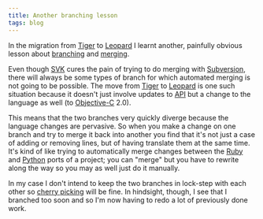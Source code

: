 ```yaml
---
title: Another branching lesson
tags: blog
---
```


In the migration from [Tiger](http://wincent.dev/wiki/Tiger) to [Leopard](http://wincent.dev/wiki/Leopard) I learnt another, painfully obvious lesson about [branching](http://wincent.dev/wiki/branching) and [merging](http://wincent.dev/wiki/merging).

Even though [SVK](http://wincent.dev/wiki/SVK) cures the pain of trying to do merging with [Subversion](http://wincent.dev/wiki/Subversion), there will always be some types of branch for which automated merging is not going to be possible. The move from [Tiger](http://wincent.dev/wiki/Tiger) to [Leopard](http://wincent.dev/wiki/Leopard) is one such situation because it doesn't just involve updates to [API](http://wincent.dev/wiki/API) but a change to the language as well (to [Objective-C](http://wincent.dev/wiki/Objective-C) 2.0).

This means that the two branches very quickly diverge because the language changes are pervasive. So when you make a change on one branch and try to merge it back into another you find that it's not just a case of adding or removing lines, but of having translate them at the same time. It's kind of like trying to automatically merge changes between the [Ruby](http://wincent.dev/wiki/Ruby) and [Python](http://wincent.dev/wiki/Python) ports of a project; you can "merge" but you have to rewrite along the way so you may as well just do it manually.

In my case I don't intend to keep the two branches in lock-step with each other so [cherry picking](http://wincent.dev/wiki/cherry%20picking) will be fine. In hindsight, though, I see that I branched too soon and so I'm now having to redo a lot of previously done work.
